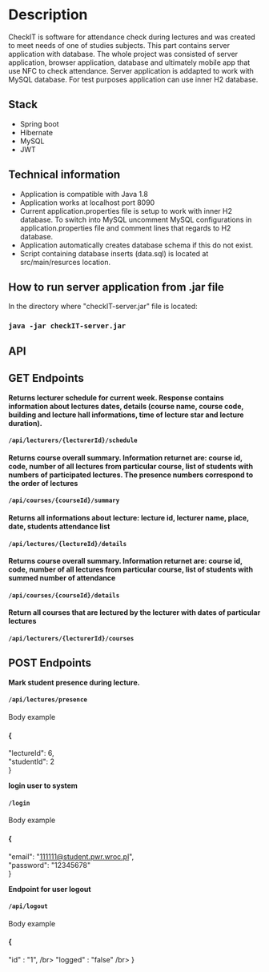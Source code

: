 # Description
CheckIT is software for attendance check during lectures and was created to meet needs of one of studies subjects. This part contains server application with database. The whole project was consisted of server application, browser application, database and ultimately mobile app that use NFC to check attendance. 
Server application is addapted to work with MySQL database. For test purposes application can use inner H2 database. 

## Stack
* Spring boot
* Hibernate
* MySQL
* JWT

## Technical information
* Application is compatible with Java 1.8
* Application works at localhost port 8090
* Current application.properties file is setup to work with inner H2 database. To switch into MySQL uncomment MySQL configurations in application.properties file and comment lines that regards to H2 database.
* Application automatically creates database schema if this do not exist.
* Script containing database inserts (data.sql) is located at src/main/resurces location.

## How to run server application from .jar file
In the directory where "checkIT-server.jar" file is located:

### `java -jar checkIT-server.jar`



## API

## GET Endpoints

**Returns lecturer schedule for current week. Response contains information about lectures dates, details (course name, course code, building and lecture hall informations, time of lecture star and lecture duration).**

#### `/api/lecturers/{lecturerId}/schedule`

**Returns course overall summary. Information returnet are: course id, code, number
of all lectures from particular course, list of students with numbers of participated lectures. The presence
numbers correspond to the order of lectures**

#### `/api/courses/{courseId}/summary`

**Returns all informations about lecture: lecture id, lecturer name, place, date, students
attendance list**

#### `/api/lectures/{lectureId}/details`

**Returns course overall summary. Information returnet are: course id, code, number
of all lectures from particular course, list of students with summed number of attendance**

#### `/api/courses/{courseId}/details`


**Return all courses that are lectured by the lecturer with dates of particular lectures**

#### `/api/lecturers/{lecturerId}/courses`

## POST Endpoints

**Mark student presence during lecture.**

#### `/api/lectures/presence`
Body example
#### {</br>

"lectureId": 6,</br>
"studentId": 2 </br>
}</br>


**login user to system**

#### `/login`

Body example
#### {</br>

"email": "111111@student.pwr.wroc.pl", </br>
"password": "12345678" </br>
} </br>


**Endpoint for user logout**

#### `/api/logout`

Body example
#### {</br>

"id" : "1", /br>
"logged" : "false" /br>
}</br>

